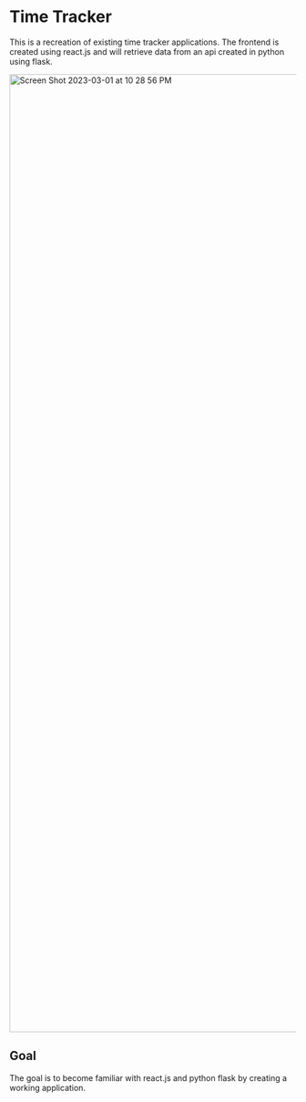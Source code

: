 # Time Tracker

This is a recreation of existing time tracker applications. The frontend is created using react.js and will retrieve data from an api created in python using flask.

<img width="1680" alt="Screen Shot 2023-03-01 at 10 28 56 PM" src="https://user-images.githubusercontent.com/44539191/222349016-9e7f5038-fd33-471c-abdd-7d05854fe73c.png">

## Goal

The goal is to become familiar with react.js and python flask by creating a working application. 
